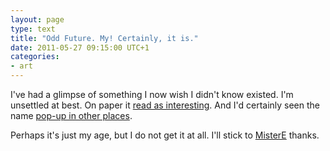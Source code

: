 ```yaml
---
layout: page
type: text
title: "Odd Future. My! Certainly, it is."
date: 2011-05-27 09:15:00 UTC+1
categories: 
- art
---
```

I've had a glimpse of something I now wish I didn't know existed. I'm unsettled at best. On paper it [read as interesting](http://www.thelineofbestfit.com/2011/05/tyler-the-creator-goblin/). And I'd certainly seen the name [pop-up in other places](http://www.guardian.co.uk/search?q=Odd+Future&section=music). 

Perhaps it's just my age, but I do not get it at all. I'll stick to [MisterE](http://misterehiphop.bandcamp.com/) thanks.
